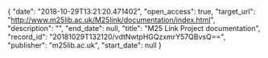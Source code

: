 {
  "date": "2018-10-29T13:21:20.471402", 
  "open_access": true, 
  "target_url": "http://www.m25lib.ac.uk/M25link/documentation/index.html", 
  "description": "", 
  "end_date": null, 
  "title": "M25 Link Project documentation", 
  "record_id": "20181029T132120/vdtNwtpHGQzxmrY57QBvsQ==", 
  "publisher": "m25lib.ac.uk", 
  "start_date": null
}

